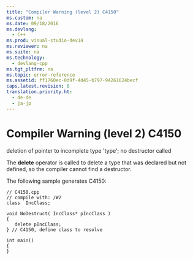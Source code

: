 ```yaml
---
title: "Compiler Warning (level 2) C4150"
ms.custom: na
ms.date: 09/18/2016
ms.devlang: 
  - C++
ms.prod: visual-studio-dev14
ms.reviewer: na
ms.suite: na
ms.technology: 
  - devlang-cpp
ms.tgt_pltfrm: na
ms.topic: error-reference
ms.assetid: ff1760ec-0d9f-4d45-b797-94261624becf
caps.latest.revision: 8
translation.priority.ht: 
  - de-de
  - ja-jp
---
```

# Compiler Warning (level 2) C4150
deletion of pointer to incomplete type 'type'; no destructor called  
  
 The **delete** operator is called to delete a type that was declared but not defined, so the compiler cannot find a destructor.  
  
 The following sample generates C4150:  
  
```  
// C4150.cpp  
// compile with: /W2  
class  IncClass;  
  
void NoDestruct( IncClass* pIncClass )  
{  
   delete pIncClass;  
} // C4150, define class to resolve  
  
int main()  
{  
}  
```